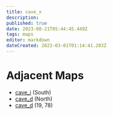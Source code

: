 ```yaml
---
title: cave_x
description: 
published: true
date: 2023-08-21T05:44:45.449Z
tags: maps
editor: markdown
dateCreated: 2023-03-01T01:14:41.203Z
---
```


# Adjacent Maps
 * [cave_i](/maps/cave_i) (South)
 * [cave_d](/maps/cave_d) (North)
 * [cave_d](/maps/cave_d) (19, 78)
